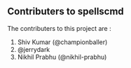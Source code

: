 ##  Contributers to spellscmd

The contributers to this project are :

1. Shiv Kumar (@championballer)
2. @jerrydark
3. Nikhil Prabhu (@nikhil-prabhu)
